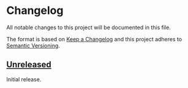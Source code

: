 # Changelog
All notable changes to this project will be documented in this file.

The format is based on [Keep a Changelog](http://keepachangelog.com/en/1.0.0/)
and this project adheres to [Semantic Versioning](http://semver.org/spec/v2.0.0.html).

## [Unreleased]

Initial release.

[Unreleased]: https://github.com/G-Rath/babel-plugin-replace-ts-export-assignment/compare/fdf7c5...HEAD
